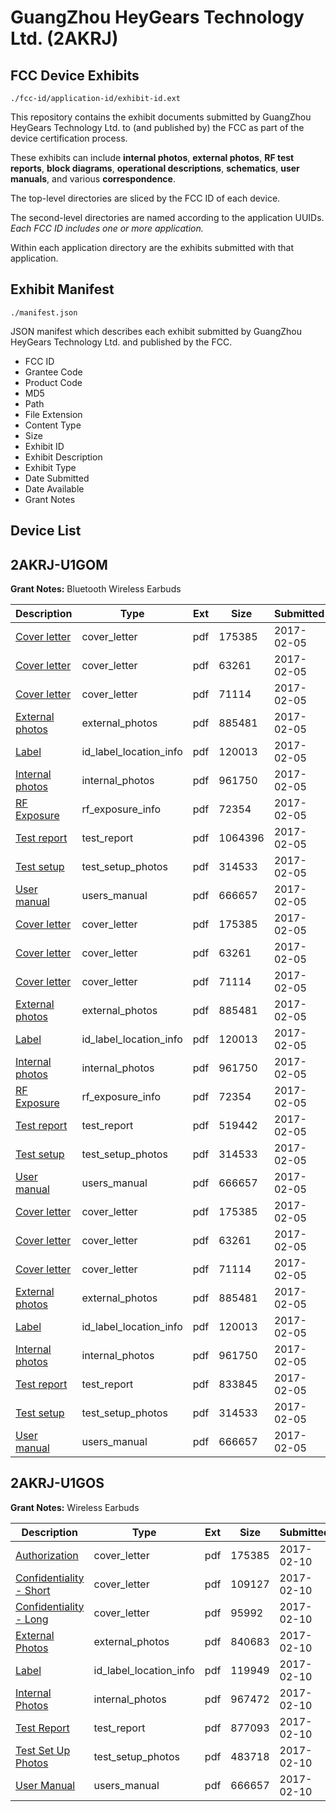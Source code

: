 # GuangZhou HeyGears Technology Ltd. (2AKRJ)
## FCC Device Exhibits

```
./fcc-id/application-id/exhibit-id.ext
```

This repository contains the exhibit documents submitted by GuangZhou HeyGears Technology Ltd. to (and published by) the FCC as part of the device certification process.

These exhibits can include **internal photos**, **external photos**, **RF test reports**, **block diagrams**, **operational descriptions**, **schematics**, **user manuals**, and various **correspondence**.

The top-level directories are sliced by the FCC ID of each device.

The second-level directories are named according to the application UUIDs. *Each FCC ID includes one or more application.*

Within each application directory are the exhibits submitted with that application. 

## Exhibit Manifest

```
./manifest.json
```

JSON manifest which describes each exhibit submitted by GuangZhou HeyGears Technology Ltd. and published by the FCC.

- FCC ID
- Grantee Code
- Product Code
- MD5
- Path
- File Extension
- Content Type
- Size
- Exhibit ID
- Exhibit Description
- Exhibit Type
- Date Submitted
- Date Available
- Grant Notes

## Device List
## 2AKRJ-U1GOM
**Grant Notes:** Bluetooth Wireless Earbuds

| Description | Type | Ext | Size | Submitted | Available |
| ----------- | ---- | --- | ---- | --------- | --------- |
| [Cover letter](2AKRJ-U1GOM/8b5a379c7dfb47bdd440a411a385c1b3/3276203.pdf) | cover_letter | pdf | 175385 | 2017-02-05 | 2017-02-05 |
| [Cover letter](2AKRJ-U1GOM/8b5a379c7dfb47bdd440a411a385c1b3/3276204.pdf) | cover_letter | pdf | 63261 | 2017-02-05 | 2017-02-05 |
| [Cover letter](2AKRJ-U1GOM/8b5a379c7dfb47bdd440a411a385c1b3/3276205.pdf) | cover_letter | pdf | 71114 | 2017-02-05 | 2017-02-05 |
| [External photos](2AKRJ-U1GOM/8b5a379c7dfb47bdd440a411a385c1b3/3276206.pdf) | external_photos | pdf | 885481 | 2017-02-05 | 2017-03-22 |
| [Label](2AKRJ-U1GOM/8b5a379c7dfb47bdd440a411a385c1b3/3276207.pdf) | id_label_location_info | pdf | 120013 | 2017-02-05 | 2017-02-05 |
| [Internal photos](2AKRJ-U1GOM/8b5a379c7dfb47bdd440a411a385c1b3/3276208.pdf) | internal_photos | pdf | 961750 | 2017-02-05 | 2017-03-22 |
| [RF Exposure](2AKRJ-U1GOM/8b5a379c7dfb47bdd440a411a385c1b3/3276210.pdf) | rf_exposure_info | pdf | 72354 | 2017-02-05 | 2017-02-05 |
| [Test report](2AKRJ-U1GOM/8b5a379c7dfb47bdd440a411a385c1b3/3276225.pdf) | test_report | pdf | 1064396 | 2017-02-05 | 2017-02-05 |
| [Test setup](2AKRJ-U1GOM/8b5a379c7dfb47bdd440a411a385c1b3/3276213.pdf) | test_setup_photos | pdf | 314533 | 2017-02-05 | 2017-03-22 |
| [User manual](2AKRJ-U1GOM/8b5a379c7dfb47bdd440a411a385c1b3/3276214.pdf) | users_manual | pdf | 666657 | 2017-02-05 | 2017-03-22 |
| [Cover letter](2AKRJ-U1GOM/09200ad3fc7340fc9d3b713abdd004b7/3276203.pdf) | cover_letter | pdf | 175385 | 2017-02-05 | 2017-02-05 |
| [Cover letter](2AKRJ-U1GOM/09200ad3fc7340fc9d3b713abdd004b7/3276204.pdf) | cover_letter | pdf | 63261 | 2017-02-05 | 2017-02-05 |
| [Cover letter](2AKRJ-U1GOM/09200ad3fc7340fc9d3b713abdd004b7/3276205.pdf) | cover_letter | pdf | 71114 | 2017-02-05 | 2017-02-05 |
| [External photos](2AKRJ-U1GOM/09200ad3fc7340fc9d3b713abdd004b7/3276206.pdf) | external_photos | pdf | 885481 | 2017-02-05 | 2017-03-22 |
| [Label](2AKRJ-U1GOM/09200ad3fc7340fc9d3b713abdd004b7/3276207.pdf) | id_label_location_info | pdf | 120013 | 2017-02-05 | 2017-02-05 |
| [Internal photos](2AKRJ-U1GOM/09200ad3fc7340fc9d3b713abdd004b7/3276208.pdf) | internal_photos | pdf | 961750 | 2017-02-05 | 2017-03-22 |
| [RF Exposure](2AKRJ-U1GOM/09200ad3fc7340fc9d3b713abdd004b7/3276210.pdf) | rf_exposure_info | pdf | 72354 | 2017-02-05 | 2017-02-05 |
| [Test report](2AKRJ-U1GOM/09200ad3fc7340fc9d3b713abdd004b7/3276212.pdf) | test_report | pdf | 519442 | 2017-02-05 | 2017-02-05 |
| [Test setup](2AKRJ-U1GOM/09200ad3fc7340fc9d3b713abdd004b7/3276213.pdf) | test_setup_photos | pdf | 314533 | 2017-02-05 | 2017-03-22 |
| [User manual](2AKRJ-U1GOM/09200ad3fc7340fc9d3b713abdd004b7/3276214.pdf) | users_manual | pdf | 666657 | 2017-02-05 | 2017-03-22 |
| [Cover letter](2AKRJ-U1GOM/e16b943a4a3d1c8a513b9d5e940c7eff/3276203.pdf) | cover_letter | pdf | 175385 | 2017-02-05 | 2017-02-05 |
| [Cover letter](2AKRJ-U1GOM/e16b943a4a3d1c8a513b9d5e940c7eff/3276204.pdf) | cover_letter | pdf | 63261 | 2017-02-05 | 2017-02-05 |
| [Cover letter](2AKRJ-U1GOM/e16b943a4a3d1c8a513b9d5e940c7eff/3276205.pdf) | cover_letter | pdf | 71114 | 2017-02-05 | 2017-02-05 |
| [External photos](2AKRJ-U1GOM/e16b943a4a3d1c8a513b9d5e940c7eff/3276206.pdf) | external_photos | pdf | 885481 | 2017-02-05 | 2017-03-22 |
| [Label](2AKRJ-U1GOM/e16b943a4a3d1c8a513b9d5e940c7eff/3276207.pdf) | id_label_location_info | pdf | 120013 | 2017-02-05 | 2017-02-05 |
| [Internal photos](2AKRJ-U1GOM/e16b943a4a3d1c8a513b9d5e940c7eff/3276208.pdf) | internal_photos | pdf | 961750 | 2017-02-05 | 2017-03-22 |
| [Test report](2AKRJ-U1GOM/e16b943a4a3d1c8a513b9d5e940c7eff/3276237.pdf) | test_report | pdf | 833845 | 2017-02-05 | 2017-02-05 |
| [Test setup](2AKRJ-U1GOM/e16b943a4a3d1c8a513b9d5e940c7eff/3276213.pdf) | test_setup_photos | pdf | 314533 | 2017-02-05 | 2017-03-22 |
| [User manual](2AKRJ-U1GOM/e16b943a4a3d1c8a513b9d5e940c7eff/3276214.pdf) | users_manual | pdf | 666657 | 2017-02-05 | 2017-03-22 |
## 2AKRJ-U1GOS
**Grant Notes:** Wireless Earbuds

| Description | Type | Ext | Size | Submitted | Available |
| ----------- | ---- | --- | ---- | --------- | --------- |
| [Authorization](2AKRJ-U1GOS/317303655c940bfb13e7c0e6cb14e472/3276203.pdf) | cover_letter | pdf | 175385 | 2017-02-10 | 2017-02-11 |
| [Confidentiality - Short](2AKRJ-U1GOS/317303655c940bfb13e7c0e6cb14e472/3280467.pdf) | cover_letter | pdf | 109127 | 2017-02-10 | 2017-02-11 |
| [Confidentiality - Long](2AKRJ-U1GOS/317303655c940bfb13e7c0e6cb14e472/3280468.pdf) | cover_letter | pdf | 95992 | 2017-02-10 | 2017-02-11 |
| [External Photos](2AKRJ-U1GOS/317303655c940bfb13e7c0e6cb14e472/3280469.pdf) | external_photos | pdf | 840683 | 2017-02-10 | 2017-03-28 |
| [Label](2AKRJ-U1GOS/317303655c940bfb13e7c0e6cb14e472/3280471.pdf) | id_label_location_info | pdf | 119949 | 2017-02-10 | 2017-02-11 |
| [Internal Photos](2AKRJ-U1GOS/317303655c940bfb13e7c0e6cb14e472/3280470.pdf) | internal_photos | pdf | 967472 | 2017-02-10 | 2017-03-28 |
| [Test Report](2AKRJ-U1GOS/317303655c940bfb13e7c0e6cb14e472/3280475.pdf) | test_report | pdf | 877093 | 2017-02-10 | 2017-02-11 |
| [Test Set Up Photos](2AKRJ-U1GOS/317303655c940bfb13e7c0e6cb14e472/3280474.pdf) | test_setup_photos | pdf | 483718 | 2017-02-10 | 2017-03-28 |
| [User Manual](2AKRJ-U1GOS/317303655c940bfb13e7c0e6cb14e472/3276214.pdf) | users_manual | pdf | 666657 | 2017-02-10 | 2017-03-28 |
